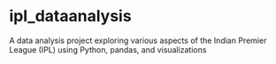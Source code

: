 # ipl_dataanalysis
A data analysis project exploring various aspects of the Indian Premier League (IPL) using Python, pandas, and visualizations

